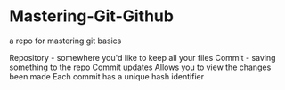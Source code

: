 # Mastering-Git-Github
a repo for mastering git basics


Repository - somewhere you'd like to keep all your files
Commit - saving something to the repo
Commit updates
Allows you to view the changes been made
Each commit has a unique hash identifier
